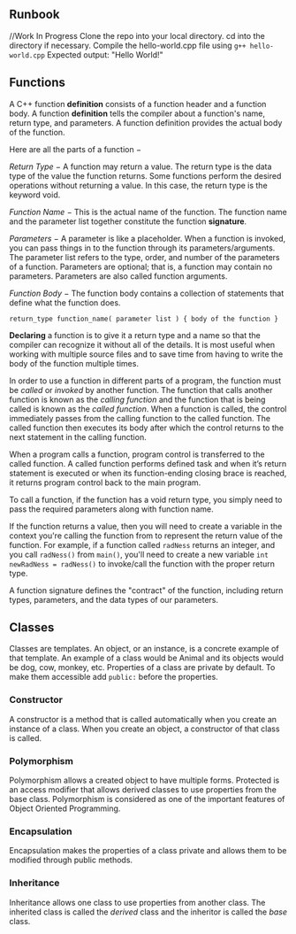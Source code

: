 ## Runbook

//Work In Progress
Clone the repo into your local directory.
cd into the directory if necessary.
Compile the hello-world.cpp file using `g++ hello-world.cpp`
Expected output: "Hello World!"

## Functions

A C++ function **definition** consists of a function header and a function body. A function **definition** tells the compiler about a function's name, return type, and parameters. A function definition provides the actual body of the function.

Here are all the parts of a function −

_Return Type_ − A function may return a value. The return type is the data type of the value the function returns. Some functions perform the desired operations without returning a value. In this case, the return type is the keyword void.

_Function Name_ − This is the actual name of the function. The function name and the parameter list together constitute the function **signature**.

_Parameters_ − A parameter is like a placeholder. When a function is invoked, you can pass things in to the function through its parameters/arguments. The parameter list refers to the type, order, and number of the parameters of a function. Parameters are optional; that is, a function may contain no parameters. Parameters are also called function arguments.

_Function Body_ − The function body contains a collection of statements that define what the function does.

`return_type function_name( parameter list ) { body of the function }`

**Declaring** a function is to give it a return type and a name so that the compiler can recognize it without all of the details. It is most useful when working with multiple source files and to save time from having to write the body of the function multiple times.

In order to use a function in different parts of a program, the function must be _called_ or _invoked_ by another function. The function that calls another function is known as the _calling function_ and the function that is being called is known as the _called function_. When a function is called, the control immediately passes from the calling function to the called function. The called function then executes its body after which the control returns to the next statement in the calling function.

When a program calls a function, program control is transferred to the called function. A called function performs defined task and when it’s return statement is executed or when its function-ending closing brace is reached, it returns program control back to the main program.

To call a function, if the function has a void return type, you simply need to pass the required parameters along with function name.

If the function returns a value, then you will need to create a variable in the context you're calling the function from to represent the return value of the function. For example, if a function called `radNess` returns an integer, and you call `radNess()` from `main()`, you'll need to create a new variable `int newRadNess = radNess()` to invoke/call the function with the proper return type.

A function signature defines the "contract" of the function, including return types, parameters, and the data types of our parameters.

## Classes

Classes are templates. An object, or an instance, is a concrete example of that template. An example of a class would be Animal and its objects would be dog, cow, monkey, etc. Properties of a class are private by default. To make them accessible add `public:` before the properties.

### Constructor

A constructor is a method that is called automatically when you create an instance of a class. When you create an object, a constructor of that class is called.

### Polymorphism

Polymorphism allows a created object to have multiple forms. Protected is an access modifier that allows derived classes to use properties from the base class. Polymorphism is considered as one of the important features of Object Oriented Programming.

### Encapsulation

Encapsulation makes the properties of a class private and allows them to be modified through public methods.

### Inheritance

Inheritance allows one class to use properties from another class. The inherited class is called the _derived_ class and the inheritor is called the _base_ class.
